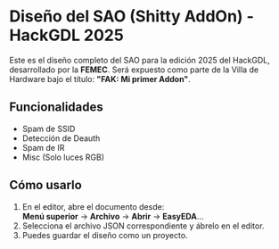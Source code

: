# Diseño del SAO (Shitty AddOn) - HackGDL 2025

Este es el diseño completo del SAO para la edición 2025 del HackGDL, desarrollado por la **FEMEC**. Será expuesto como parte de la Villa de Hardware bajo el título: **"FAK: Mi primer Addon"**.

## Funcionalidades

- Spam de SSID  
- Detección de Deauth  
- Spam de IR  
- Misc (Solo luces RGB)  

## Cómo usarlo

1. En el editor, abre el documento desde:  
   **Menú superior** → **Archivo** → **Abrir** → **EasyEDA**...  
2. Selecciona el archivo JSON correspondiente y ábrelo en el editor.  
3. Puedes guardar el diseño como un proyecto.  

